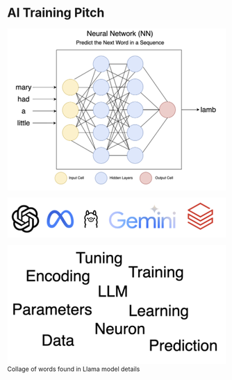 # AI Training Pitch

![image info](./public/image.png)

![image info](./public/models.png)

![image info](./public/words.png)
Collage of words found in Llama model details